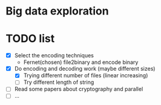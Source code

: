 # Big data exploration

# TODO list
- [x] Select the encoding techniques 
  - Fernet(chosen) file2binary and encode binary
- [x] Do encoding and decoding work (maybe different sizes)
  - [x] Trying different number of files (linear increasing)
  - [ ] Try different length of string
- [ ] Read some papers about cryptography and parallel
- [ ] ...

